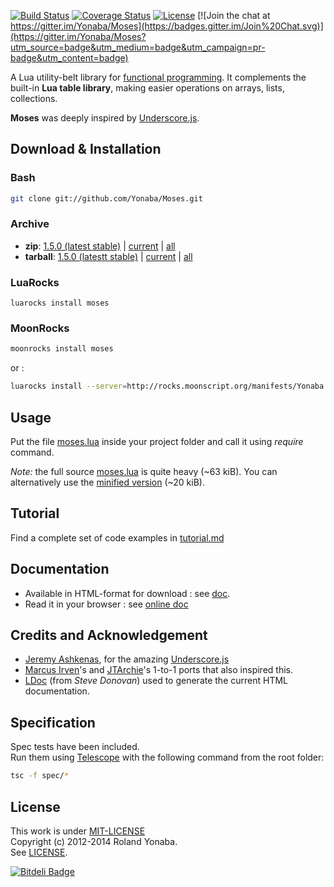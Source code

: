 [![Build Status](https://travis-ci.org/Yonaba/Moses.png)](https://travis-ci.org/Yonaba/Moses)
[![Coverage Status](https://coveralls.io/repos/Yonaba/Moses/badge.png?branch=master)](https://coveralls.io/r/Yonaba/Moses?branch=master)
[![License](http://img.shields.io/badge/Licence-MIT-brightgreen.svg)](LICENSE)
[![Join the chat at https://gitter.im/Yonaba/Moses](https://badges.gitter.im/Join%20Chat.svg)](https://gitter.im/Yonaba/Moses?utm_source=badge&utm_medium=badge&utm_campaign=pr-badge&utm_content=badge)

A Lua utility-belt library for [functional programming](http://en.wikipedia.org/wiki/Functional_programming). It complements the built-in __Lua table library__, making easier 
operations on arrays, lists, collections.<br/>

__Moses__ was deeply inspired by [Underscore.js](http://underscorejs.org).

## Download & Installation
### Bash

```bash
git clone git://github.com/Yonaba/Moses.git
````

### Archive
* __zip__: [1.5.0 (latest stable)](http://github.com/Yonaba/Moses/archive/Moses-1.5.0-1.zip) | [current](http://github.com/Yonaba/Moses/archive/master.zip) | [all](http://github.com/Yonaba/Moses/tags)
* __tarball__: [1.5.0 (latestt stable)](http://github.com/Yonaba/Moses/archive/Moses-1.5.0-1.tar.gz) | [current](http://github.com/Yonaba/Moses/archive/master.tar.gz) | [all](http://github.com/Yonaba/Moses/tags)

### LuaRocks
```
luarocks install moses
````

### MoonRocks

```bash
moonrocks install moses
````

or : 

```bash
luarocks install --server=http://rocks.moonscript.org/manifests/Yonaba moses
````

## Usage
Put the file [moses.lua](https://github.com/Yonaba/Moses/blob/master/moses.lua) inside your project folder and call it using *require* command.

*Note:* the full source [moses.lua](https://github.com/Yonaba/Moses/blob/master/moses.lua) is quite heavy (~63 kiB). You can alternatively use the [minified version](https://github.com/Yonaba/Moses/blob/master/moses_min.lua) (~20 kiB).

## Tutorial
Find a complete set of code examples in [tutorial.md](https://github.com/Yonaba/Moses/blob/master/doc/tutorial.md)
  
## Documentation
* Available in HTML-format for download : see [doc](https://github.com/Yonaba/Moses/blob/master/doc).
* Read it in your browser : see [online doc](http://yonaba.github.io/Moses/doc)

## Credits and Acknowledgement
* [Jeremy Ashkenas](https://github.com/jashkenas), for the amazing [Underscore.js](http://documentcloud.github.com/underscore/)
* [Marcus Irven](http://mirven.github.com/underscore.lua/)'s and [JTArchie](https://github.com/jtarchie/underscore-lua)'s 1-to-1 ports that also inspired this.
* [LDoc](https://github.com/stevedonovan/ldoc/) (from *Steve Donovan*) used to generate the current HTML documentation.

## Specification
Spec tests have been included.<br/>
Run them using [Telescope](https://github.com/norman/telescope) with the following command from the root folder:

```bash
tsc -f spec/*
```

## License
This work is under [MIT-LICENSE](http://www.opensource.org/licenses/mit-license.php)<br/>
Copyright (c) 2012-2014 Roland Yonaba. <br/>
See [LICENSE](LICENSE).

[![Bitdeli Badge](https://d2weczhvl823v0.cloudfront.net/Yonaba/moses/trend.png)](https://bitdeli.com/free "Bitdeli Badge")

